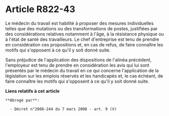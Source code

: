 # Article R822-43

Le médecin du travail est habilité à proposer des mesures individuelles telles que des mutations ou des transformations de
postes, justifiées par des considérations relatives notamment à l'âge, à la résistance physique ou à l'état de santé des
travailleurs. Le chef d'entreprise est tenu de prendre en considération ces propositions et, en cas de refus, de faire
connaître les motifs qui s'opposent à ce qu'il y soit donné suite.

Sans préjudice de l'application des dispositions de l'alinéa précédent, l'employeur est tenu de prendre en considération les
avis qui lui sont présentés par le médecin du travail en ce qui concerne l'application de la législation sur les emplois
réservés et les handicapés et, le cas échéant, de faire connaître les motifs qui s'opposent à ce qu'il y soit donné suite.

**Liens relatifs à cet article**

	**Abrogé par**:

	  - Décret n°2008-244 du 7 mars 2008 - art. 9 (V)
